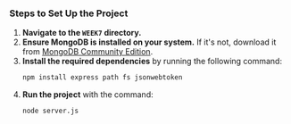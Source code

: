 ### Steps to Set Up the Project

1. **Navigate to the `WEEK7` directory.**
2. **Ensure MongoDB is installed on your system.** If it's not, download it from [MongoDB Community Edition](https://www.mongodb.com/try/download/community).
3. **Install the required dependencies** by running the following command:
   ```bash
   npm install express path fs jsonwebtoken
   ```
4. **Run the project** with the command:
   ```bash
   node server.js
   ```